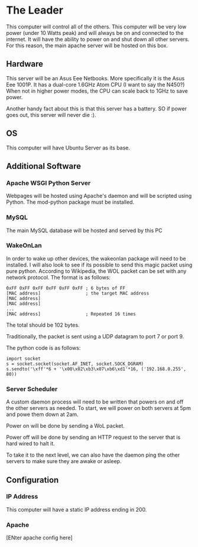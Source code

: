
# The Leader
This computer will control all of the others.
This computer will be very low power (under 10 Watts peak) and will always be on and connected to the internet.
It will have the ability to power on and shut down all other servers.
For this reason, the main apache server will be hosted on this box.

## Hardware
This server will be an Asus Eee Netbooks.
More specifically it is the Asus Eee 1001P.
It has a dual-core 1.6GHz Atom CPU (I want to say the N450?)
When not in higher power modes, the CPU can scale back to 1GHz to save power.

Another handy fact about this is that this server has a battery.  SO if  power goes out, this server will never die :).

## OS
This computer will have Ubuntu Server as its base.

## Additional Software
### Apache WSGI Python Server
Webpages will be hosted using Apache's daemon and will be scripted using Python.
The mod-python package must be installed.

### MySQL
The main MySQL database will be hosted and served by this PC

### WakeOnLan
In order to wake up other devices, the wakeonlan package will need to be installed.
I will also look to see if its possible to send this magic packet using pure python.
According to Wikipedia, the WOL packet can be set with any network protocol.
The format is as follows:

    0xFF 0xFF 0xFF 0xFF 0xFF 0xFF ; 6 bytes of FF
    [MAC address]                 ; the target MAC address
    [MAC address]
    [MAC address]
    ...
    [MAC address]                 ; Repeated 16 times

The total should be 102 bytes.

Traditionally, the packet is sent using a UDP datagram to port 7 or port 9.

The python code is as follows:

    import socket
    s = socket.socket(socket.AF_INET, socket.SOCK_DGRAM)
    s.sendto('\xff'*6 + '\x00\x02\xb3\x07\xb6\xd1'*16, ('192.168.0.255', 80))

### Server Scheduler
A custom daemon process will need to be written that powers on and off the other servers as needed.
To start, we will power on both servers at 5pm and powe them down at 2am.

Power on will be done by sending a WoL packet.

Power off will be done by sending an HTTP request to the server that is hard wired to halt it.

To take it to the next level, we can also have the daemon ping the other servers to make sure they are awake or asleep.



## Configuration

### IP Address
This computer will have a static IP address ending in 200.

### Apache
[ENter apache config here]
